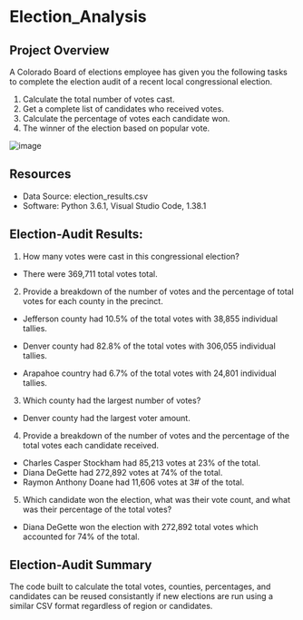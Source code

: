 # Election_Analysis

## Project Overview
A Colorado Board of elections employee has given you the following tasks to complete the election audit of a recent local congressional election.

1. Calculate the total number of votes cast.
2. Get a complete list of candidates who received votes.
3. Calculate the percentage of votes each candidate won.
5. The winner of the election based on popular vote.

![image](https://user-images.githubusercontent.com/107363048/178186079-ba621f37-c348-4790-a1af-496ba94042bb.png)


## Resources
- Data Source: election_results.csv
- Software: Python 3.6.1, Visual Studio Code, 1.38.1

## Election-Audit Results:
1. How many votes were cast in this congressional election?

 - There were 369,711 total votes total.

2. Provide a breakdown of the number of votes and the percentage of total votes for each county in the precinct.

 - Jefferson county had 10.5% of the total votes with 38,855 individual tallies.

 - Denver county had 82.8% of the total votes with 306,055 individual tallies.

 - Arapahoe country had 6.7% of the total votes with 24,801 individual tallies.

3. Which county had the largest number of votes?

 - Denver county had the largest voter amount.

4. Provide a breakdown of the number of votes and the percentage of the total votes each candidate received.

 - Charles Casper Stockham had 85,213 votes at 23% of the total.
 - Diana DeGette had 272,892 votes at 74% of the total.
 - Raymon Anthony Doane had 11,606 votes at 3# of the total.

5. Which candidate won the election, what was their vote count, and what was their percentage of the total votes?

 - Diana DeGette won the election with 272,892 total votes which accounted for 74% of the total.


## Election-Audit Summary

The code built to calculate the total votes, counties, percentages, and candidates can be reused consistantly if new elections are run using a similar CSV format regardless of region or candidates. 

